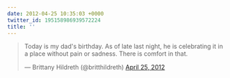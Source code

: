 ```yaml
---
date: 2012-04-25 10:35:03 +0000
twitter_id: 195158986939572224
title: ''
---
```


<blockquote class="twitter-tweet"><p lang="en" dir="ltr">Today is my dad&#39;s birthday. As of late last night, he is celebrating it in a place without pain or sadness. There is comfort in that.</p>&mdash; Brittany Hildreth (@britthildreth) <a href="https://twitter.com/britthildreth/status/195145864455532546?ref_src=twsrc%5Etfw">April 25, 2012</a></blockquote>
<script async src="https://platform.twitter.com/widgets.js" charset="utf-8"></script>
